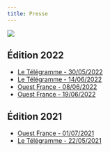 ```yaml
---
title: Presse
---
```

![](/img/2021/presse.jpg)

## Édition 2022

* [Le Télégramme - 30/05/2022](https://www.letelegramme.fr/finistere/saint-rivoal/clavier-dans-les-monts-une-edition-pleine-de-romantisme-et-de-poesie-du-17-au-19-juin-a-saint-rivoal-30-05-2022-13048194.php)
* [Le Télégramme -
  14/06/2022](https://www.letelegramme.fr/finistere/saint-rivoal/a-saint-rivoal-une-seconde-edition-pour-clavier-dans-les-monts-14-06-2022-13068973.php)
* [Ouest France -
  08/06/2022](https://www.ouest-france.fr/bretagne/saint-rivoal-29190/a-saint-rivoal-le-deuxieme-festival-claviers-dans-les-monts-aura-lieu-du-17-au-19-juin-c11909c8-e417-11ec-bb25-7d471ff200ae)
* [Ouest France -
  19/06/2022](https://www.ouest-france.fr/bretagne/saint-rivoal-29190/les-claviers-vont-resonner-a-saint-rivoal-ce-week-end-ea09ff1c-d05a-11eb-8fd4-1c499e790b04)

## Édition 2021

* [Ouest France -
  01/07/2021](https://www.ouest-france.fr/bretagne/saint-rivoal-29190/succes-pour-le-1er-festival-des-claviers-dans-les-monts-7a5f7ef9-f08d-4442-90fa-4e328e6ed3b1)
* [Le Télégramme -
  22/05/2021](https://www.letelegramme.fr/finistere/saint-rivoal/a-saint-rivoal-les-claviers-envoutent-les-monts-22-06-2021-12774567.php)
